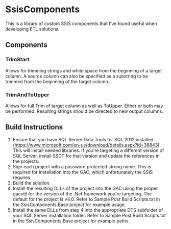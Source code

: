 # SsisComponents
This is a library of custom SSIS components that I've found useful when developing ETL solutions.

## Components

### TrimStart
Allows for trimming strings and white space from the beginning of a target column.  A source column can also be specified as a substring to be trimmed from the beginning of the target column.

### TrimAndToUpper
Allows for full Trim of target column as well as ToUpper.  Either or both may be performed.  Resulting strings should be directed to new output columns.

## Build Instructions
1. Ensure that you have SQL Server Data Tools for SQL 2012 installed (https://www.microsoft.com/en-us/download/details.aspx?id=36843).  This will install needed libraries.  If you're targeting a different version of SQL Server, install SSDT for that version and update the references in the projects.
2. Sign each project with a password protected strong name.  This is required for installation into the GAC, which unfortunately the SSIS requires.
3. Build the solution.
4. Install the resulting DLLs of the project into the GAC using the proper gacutil for the version of the .Net framework you're targeting.  The default for the project is v4.0.  Refer to Sample Post Build Scripts.txt in the SsisComponents.Base project for example usage.
5. Install the same DLLs from step 4 into the appropriate DTS subfolder of your SQL Server installation folder.  Refer to Sample Post Build Scripts.txt in the SsisComponents.Base project for example paths.
